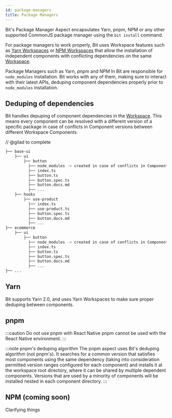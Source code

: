 ```yaml
---
id: package-managers
title: Package Managers
---
```


Bit's Package Manager Aspect encapsulates Yarn, pnpm, NPM or any other supported CommonJS package manager using the `bit install` command.

For package managers to work properly, Bit uses Workspace features such as [Yarn Workspaces](/) or [NPM Workspaces](/) that allow the installation of independent components with conflicting dependencies on the same [Workspace](workspace/overview).

Package Managers such as Yarn, pnpm and NPM In Bit are responsible for `node_modules` installation. Bit works with any of them, making sure to interact with their latest APIs, deduping component dependencies properly prior to `node_modules` installation.

## Deduping of dependencies

Bit handles depuping of component dependencies in the [Workspace](/workspace/overview). This means every component can be resolved with a different version of a specific package in case of conflicts in Component versions between different Workspace Components.

// @gilad to complete

```bash
├── base-ui
    ├── ui
        ├── button
          ├── node_modules -> created in case of conflicts in Component versions between different Workspace Components
          ├── index.ts
          ├── button.ts
          ├── button.spec.ts
          ├── button.docs.md
          ├── ...
    ├── hooks
        ├── use-product
          ├── index.ts
          ├── use-product.ts
          ├── button.spec.ts
          ├── button.docs.md
          ├── ...
├── ecommerce
    ├── ui
        ├── button
          ├── node_modules -> created in case of conflicts in Component versions between different Workspace Components.
          ├── index.ts
          ├── button.ts
          ├── button.spec.ts
          ├── button.docs.md
          ├── ...
├── ...
```

## Yarn

Bit supports Yarn 2.0, and uses Yarn Workspaces to make sure proper deduping between components.

## pnpm

:::caution Do not use pnpm with React Native
pnpm cannot be used with the React Native environment.
:::

:::note pnpm's deduping algorithm
The pnpm aspect uses Bit's deduping algorithm (not pnpm's).
It searches for a common version that satisfies most components using the same dependency (taking into consideration permitted version ranges configured for each component) and installs it at the workspace root directory, where it can be shared by multiple dependent components.
Versions that are used by a minority of components will be installed nested in each component directory.
:::

## NPM (coming soon)

Clarifying things
